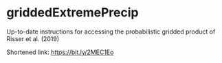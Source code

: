 # griddedExtremePrecip
Up-to-date instructions for accessing the probabilistic gridded product of Risser et al. (2019)


Shortened link: https://bit.ly/2MEC1Eo
